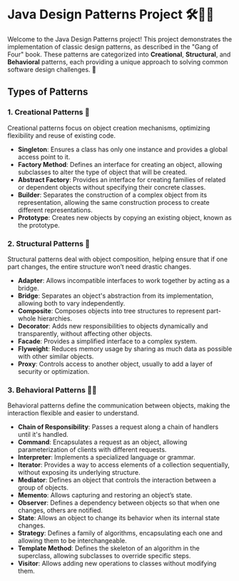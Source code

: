 # Java Design Patterns Project 🛠️🐱‍👤

Welcome to the Java Design Patterns project! This project demonstrates the implementation of classic design patterns, as described in the "Gang of Four" book. These patterns are categorized into **Creational**, **Structural**, and **Behavioral** patterns, each providing a unique approach to solving common software design challenges. 🚀

## Types of Patterns

### 1. Creational Patterns 🌱
Creational patterns focus on object creation mechanisms, optimizing flexibility and reuse of existing code.

- **Singleton**: Ensures a class has only one instance and provides a global access point to it.
- **Factory Method**: Defines an interface for creating an object, allowing subclasses to alter the type of object that will be created.
- **Abstract Factory**: Provides an interface for creating families of related or dependent objects without specifying their concrete classes.
- **Builder**: Separates the construction of a complex object from its representation, allowing the same construction process to create different representations.
- **Prototype**: Creates new objects by copying an existing object, known as the prototype.

### 2. Structural Patterns 🧱
Structural patterns deal with object composition, helping ensure that if one part changes, the entire structure won’t need drastic changes.

- **Adapter**: Allows incompatible interfaces to work together by acting as a bridge.
- **Bridge**: Separates an object's abstraction from its implementation, allowing both to vary independently.
- **Composite**: Composes objects into tree structures to represent part-whole hierarchies.
- **Decorator**: Adds new responsibilities to objects dynamically and transparently, without affecting other objects.
- **Facade**: Provides a simplified interface to a complex system.
- **Flyweight**: Reduces memory usage by sharing as much data as possible with other similar objects.
- **Proxy**: Controls access to another object, usually to add a layer of security or optimization.

### 3. Behavioral Patterns 🤹‍♂️
Behavioral patterns define the communication between objects, making the interaction flexible and easier to understand.

- **Chain of Responsibility**: Passes a request along a chain of handlers until it's handled.
- **Command**: Encapsulates a request as an object, allowing parameterization of clients with different requests.
- **Interpreter**: Implements a specialized language or grammar.
- **Iterator**: Provides a way to access elements of a collection sequentially, without exposing its underlying structure.
- **Mediator**: Defines an object that controls the interaction between a group of objects.
- **Memento**: Allows capturing and restoring an object’s state.
- **Observer**: Defines a dependency between objects so that when one changes, others are notified.
- **State**: Allows an object to change its behavior when its internal state changes.
- **Strategy**: Defines a family of algorithms, encapsulating each one and allowing them to be interchangeable.
- **Template Method**: Defines the skeleton of an algorithm in the superclass, allowing subclasses to override specific steps.
- **Visitor**: Allows adding new operations to classes without modifying them.

